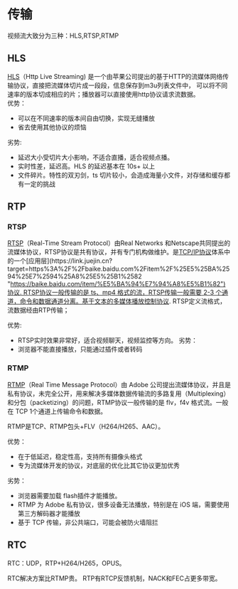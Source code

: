 
# 传输

视频流大致分为三种：HLS,RTSP,RTMP

## HLS
[HLS](https://link.juejin.cn?target=https%3A%2F%2Fwww.jianshu.com%2Fp%2F426425cad08a "https://www.jianshu.com/p/426425cad08a")（Http Live Streaming) 是一个由苹果公司提出的基于HTTP的流媒体网络传输协议，直接把流媒体切片成一段段，信息保存到m3u列表文件中， 可以将不同速率的版本切成相应的片；播放器可以直接使用http协议请求流数据。  
优势：

-   可以在不同速率的版本间自由切换，实现无缝播放
-   省去使用其他协议的烦恼

劣势:

-   延迟大小受切片大小影响，不适合直播，适合视频点播。
-   实时性差，延迟高。HLS 的延迟基本在 10s+ 以上
-   文件碎片。特性的双刃剑，ts 切片较小，会造成海量小文件，对存储和缓存都有一定的挑战

## RTP

### RTSP
[RTSP](https://link.juejin.cn?target=https%3A%2F%2Fwww.jianshu.com%2Fp%2F4e3925f98e84 "https://www.jianshu.com/p/4e3925f98e84")（Real-Time Stream Protocol）由Real Networks 和Netscape共同提出的流媒体协议，RTSP协议是共有协议，并有专门机构做维护。是[TCP/IP协议](https://link.juejin.cn?target=https%3A%2F%2Fbaike.baidu.com%2Fitem%2FTCP%252FIP%25E5%258D%258F%25E8%25AE%25AE "https://baike.baidu.com/item/TCP%2FIP%E5%8D%8F%E8%AE%AE")体系中的一个[应用层](https://link.juejin.cn?target=https%3A%2F%2Fbaike.baidu.com%2Fitem%2F%25E5%25BA%2594%25E7%2594%25A8%25E5%25B1%2582 "https://baike.baidu.com/item/%E5%BA%94%E7%94%A8%E5%B1%82")协议. RTSP协议一般传输的是 ts、mp4 格式的流，RTSP传输一般需要 2-3 个通道，命令和数据通道分离。基于文本的多媒体播放控制协议. RTSP定义流格式，流数据经由RTP传输；  

优势:
- RTSP实时效果非常好，适合视频聊天，视频监控等方向。
劣势：
- 浏览器不能直接播放，只能通过插件或者转码

### RTMP
[RTMP](https://link.juejin.cn?target=https%3A%2F%2Fzhuanlan.zhihu.com%2Fp%2F27368329 "https://zhuanlan.zhihu.com/p/27368329")（Real Time Message Protocol）由 Adobe 公司提出流媒体协议，并且是私有协议，未完全公开，用来解决多媒体数据传输流的多路复用（Multiplexing）和分包（packetizing）的问题，RTMP协议一般传输的是 flv，f4v 格式流。一般在 TCP 1个通道上传输命令和数据。  

RTMP是TCP、RTMP包头+FLV（H264/H265、AAC）。

优势：

-   在于低延迟，稳定性高，支持所有摄像头格式
-   专为流媒体开发的协议，对底层的优化比其它协议更加优秀

劣势：

-   浏览器需要加载 flash插件才能播放。
-   RTMP 为 Adobe 私有协议，很多设备无法播放，特别是在 iOS 端，需要使用第三方解码器才能播放
-   基于 TCP 传输，非公共端口，可能会被防火墙阻拦

## RTC
RTC：UDP，RTP+H264/H265，OPUS。

RTC解决方案比RTMP贵。
RTP有RTCP反馈机制，NACK和FEC占更多带宽。
